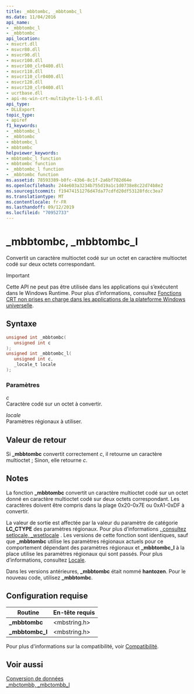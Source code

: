 ```yaml
---
title: _mbbtombc, _mbbtombc_l
ms.date: 11/04/2016
api_name:
- _mbbtombc_l
- _mbbtombc
api_location:
- msvcrt.dll
- msvcr80.dll
- msvcr90.dll
- msvcr100.dll
- msvcr100_clr0400.dll
- msvcr110.dll
- msvcr110_clr0400.dll
- msvcr120.dll
- msvcr120_clr0400.dll
- ucrtbase.dll
- api-ms-win-crt-multibyte-l1-1-0.dll
api_type:
- DLLExport
topic_type:
- apiref
f1_keywords:
- _mbbtombc_l
- _mbbtombc
- mbbtombc_l
- mbbtombc
helpviewer_keywords:
- mbbtombc_l function
- mbbtombc function
- _mbbtombc_l function
- _mbbtombc function
ms.assetid: 78593389-b0fc-43b6-8c1f-2a6bf702d64e
ms.openlocfilehash: 244e603a3234b755d19a1c1d0738e8c22d74b8e2
ms.sourcegitcommit: f19474151276d47da77cdfd20df53128fdcc3ea7
ms.translationtype: MT
ms.contentlocale: fr-FR
ms.lasthandoff: 09/12/2019
ms.locfileid: "70952733"
---
```

# <a name="_mbbtombc-_mbbtombc_l"></a>_mbbtombc, _mbbtombc_l

Convertit un caractère multioctet codé sur un octet en caractère multioctet codé sur deux octets correspondant.

> [!IMPORTANT]
> Cette API ne peut pas être utilisée dans les applications qui s’exécutent dans le Windows Runtime. Pour plus d’informations, consultez [Fonctions CRT non prises en charge dans les applications de la plateforme Windows universelle](../../cppcx/crt-functions-not-supported-in-universal-windows-platform-apps.md).

## <a name="syntax"></a>Syntaxe

```C
unsigned int _mbbtombc(
   unsigned int c
);
unsigned int _mbbtombc_l(
   unsigned int c,
   _locale_t locale
);
```

### <a name="parameters"></a>Paramètres

*c*<br/>
Caractère codé sur un octet à convertir.

*locale*<br/>
Paramètres régionaux à utiliser.

## <a name="return-value"></a>Valeur de retour

Si **_mbbtombc** convertit correctement *c*, il retourne un caractère multioctet ; Sinon, elle retourne *c*.

## <a name="remarks"></a>Notes

La fonction **_mbbtombc** convertit un caractère multioctet codé sur un octet donné en caractère multioctet codé sur deux octets correspondant. Les caractères doivent être compris dans la plage 0x20-0x7E ou 0xA1-0xDF à convertir.

La valeur de sortie est affectée par la valeur du paramètre de catégorie **LC_CTYPE** des paramètres régionaux. Pour plus d’informations [, consultez setlocale, _wsetlocale](setlocale-wsetlocale.md) . Les versions de cette fonction sont identiques, sauf que **_mbbtombc** utilise les paramètres régionaux actuels pour ce comportement dépendant des paramètres régionaux et **_mbbtombc_l** à la place utilise les paramètres régionaux qui sont passés. Pour plus d’informations, consultez [Locale](../../c-runtime-library/locale.md).

Dans les versions antérieures, **_mbbtombc** était nommé **hantozen**. Pour le nouveau code, utilisez **_mbbtombc**.

## <a name="requirements"></a>Configuration requise

|Routine|En-tête requis|
|-------------|---------------------|
|**_mbbtombc**|\<mbstring.h>|
|**_mbbtombc_l**|\<mbstring.h>|

Pour plus d'informations sur la compatibilité, voir [Compatibilité](../../c-runtime-library/compatibility.md).

## <a name="see-also"></a>Voir aussi

[Conversion de données](../../c-runtime-library/data-conversion.md)<br/>
[_mbctombb, _mbctombb_l](mbctombb-mbctombb-l.md)<br/>
